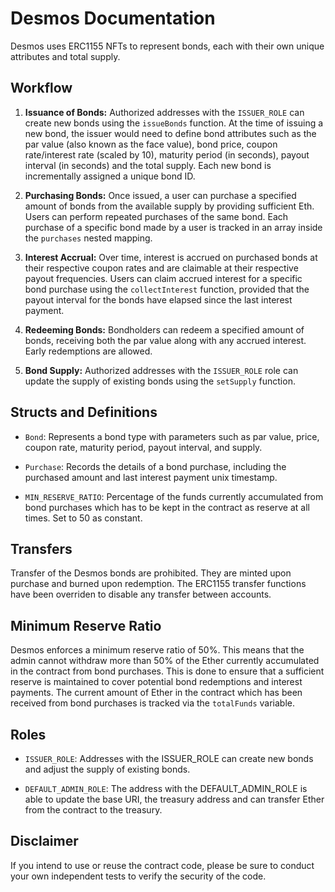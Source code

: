 # Desmos Documentation

Desmos uses ERC1155 NFTs to represent bonds, each with their own unique attributes and total supply. 

## Workflow

1. **Issuance of Bonds:** Authorized addresses with the `ISSUER_ROLE` can create new bonds using the `issueBonds` function. At the time of issuing a new bond, the issuer would need to define bond attributes such as the par value (also known as the face value), bond price, coupon rate/interest rate (scaled by 10), maturity period (in seconds), payout interval (in seconds) and the total supply. Each new bond is incrementally assigned a unique bond ID.

2. **Purchasing Bonds:** Once issued, a user can purchase a specified amount of bonds from the available supply by providing sufficient Eth. Users can perform repeated purchases of the same bond. Each purchase of a specific bond made by a user is tracked in an array inside the `purchases` nested mapping.                                              

3. **Interest Accrual:** Over time, interest is accrued on purchased bonds at their respective coupon rates and are claimable at their respective payout frequencies. Users can claim accrued interest for a specific bond purchase using the `collectInterest` function, provided that the payout interval for the bonds have elapsed since the last interest payment.

4. **Redeeming Bonds:** Bondholders can redeem a specified amount of bonds, receiving both the par value along with any accrued interest. Early redemptions are allowed.

5. **Bond Supply:** Authorized addresses with the `ISSUER_ROLE` role can update the supply of existing bonds using the `setSupply` function.

## Structs and Definitions

- `Bond`: Represents a bond type with parameters such as par value, price, coupon rate, maturity period, payout interval, and supply.

- `Purchase`: Records the details of a bond purchase, including the purchased amount and last interest payment unix timestamp.
  
- `MIN_RESERVE_RATIO`: Percentage of the funds currently accumulated from bond purchases which has to be kept in the contract as reserve at all times. Set to 50 as constant.

## Transfers

Transfer of the Desmos bonds are prohibited. They are minted upon purchase and burned upon redemption. The ERC1155 transfer functions have been overriden to disable any transfer between accounts. 

## Minimum Reserve Ratio

Desmos enforces a minimum reserve ratio of 50%. This means that the admin cannot withdraw more than 50% of the Ether currently accumulated in the contract from bond purchases. This is done to ensure that a sufficient reserve is maintained to cover potential bond redemptions and interest payments. The current amount of Ether in the contract which has been received from bond purchases is tracked via the `totalFunds` variable. 

## Roles

- `ISSUER_ROLE`: Addresses with the ISSUER_ROLE can create new bonds and adjust the supply of existing bonds.

- `DEFAULT_ADMIN_ROLE`: The address with the DEFAULT_ADMIN_ROLE is able to update the base URI, the treasury address and can transfer Ether from the contract to the treasury.

## Disclaimer

If you intend to use or reuse the contract code, please be sure to conduct your own independent tests to verify the security of the code. 

